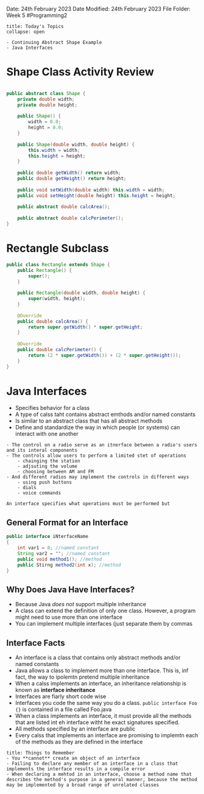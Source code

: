 Date: 24th February 2023
Date Modified: 24th February 2023
File Folder: Week 5
#Programming2 

```ad-abstract
title: Today's Topics
collapse: open

- Continuing Abstract Shape Example
- Java Interfaces

```


# Shape Class Activity Review

```java

public abstract class Shape {
	private double width;
	private double height;
	
	public Shape() {
		width = 0.0;
		height = 0.0;
	}
	
	public Shape(double width, double height) {
		this.width = width;
		this.height = height;
	}
	
	public double getWidth() return width;
	public double getHeight() return height;
	
	public void setWidth(double width) this.width = width;
	public void setHeight(double height) this.height = height;
	
	public abstract double calcArea();
	
	public abstract double calcPerimeter();
}
```

# Rectangle Subclass

```java
public class Rectangle extends Shape {
	public Rectangle() {
		super();
	}
	
	public Rectangle(double width, double height) {
		super(width, height);
	} 
	
	@Override
	public double calcArea() {
		return super.getWidth() * super.getHeight;
	}
	
	@Override
	public double calcPerimeter() {
		return (2 * super.getWidth()) + (2 * super.getHeight());
	}
}
```

# Java Interfaces

- Specifies behavior for a class
- A type of calss taht contains abstract emthods and/or named constants
- Is similar to an abstract class that has all abstract methods
- Define and standardize the way in which people (or systems) can interact with one another


```ad-example
- The control on a radio serve as an itnerface between a radio's users and its interal components
- The controls allow users to perform a limited stet of operations
	- chainging the station
	- adjsuting the volume
	- choosing between AM and FM
- And different radios may implement the controls in different ways
	- using push buttons
	- dials
	- voice commands
```

```ad-important
An interface specifies what operations must be performed but
```

## General Format for an Interface

```java
public interface iNterfaceName
{
	int var1 = 0; //named constant
	String var2 = ""; //named constant
	public void method1(); //method
	public Stirng method2(int x); //method
}
```

## Why Does Java Have Interfaces?

- Because Java *does not* support multiple inheritance
- A class can extend the definition of only one class. However, a program might need to use more than one interface
- You can implement multiple interfaces (just separate them by commas

## Interface Facts

- An interface is a class that contains only abstract methods and/or named constants
- Java allows a class to implement more than one interface. This is, inf fact, the way to ipolemtn pretend multiple inheritance
- When a calss implements an interface, an inheritance relationship is known as **interface inheritance**
- Interfaces are fiarly short code wise
- Interfaces you code the same way you do a class. `public interface Foo {}` is contained in a file called Foo.java
- When a class implements an interface, it must provide all the methods that are listed int eh interface witht he exact signatures specified.
- All methods specified by an interface are public
- Every calss that implements an interface are promising to implemtn each of the methods as they are defined in the interface

```ad-warning
title: Things to Remember
- You **cannot** create an object of an interface
- Failing to declare any member of an interface in a class that implements the interface results in a compile error
- When declaring a mehtod in an interface, choose a method name that describes the method's purpose in a general manner, because the method may be implemented by a broad range of unrelated classes
```


